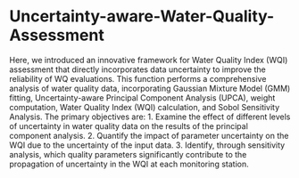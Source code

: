 # Uncertainty-aware-Water-Quality-Assessment
Here, we introduced an innovative framework for Water Quality Index (WQI) assessment that directly incorporates data uncertainty to improve the reliability of WQ evaluations. This function performs a comprehensive analysis of water quality data, incorporating Gaussian Mixture Model (GMM) fitting, Uncertainty-aware Principal Component Analysis (UPCA), weight computation, Water Quality Index (WQI) calculation, and Sobol Sensitivity Analysis. The primary objectives are: 1. Examine the effect of different levels of uncertainty in water quality data on the results of the principal component analysis. 2. Quantify the impact of parameter uncertainty on the WQI due to the uncertainty of the input data. 3. Identify, through sensitivity analysis, which quality parameters significantly contribute to the propagation of uncertainty in the WQI at each monitoring station. 
